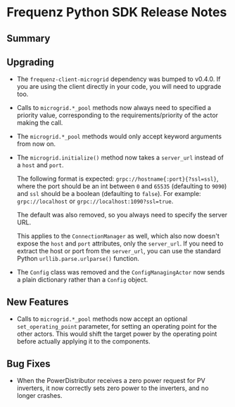 # Frequenz Python SDK Release Notes

## Summary

<!-- Here goes a general summary of what this release is about -->

## Upgrading

- The `frequenz-client-microgrid` dependency was bumped to v0.4.0. If you are using the client directly in your code, you will need to upgrade too.

- Calls to `microgrid.*_pool` methods now always need to specified a priority value, corresponding to the requirements/priority of the actor making the call.

- The `microgrid.*_pool` methods would only accept keyword arguments from now on.

- The `microgrid.initialize()` method now takes a `server_url` instead of a `host` and `port`.

   The following format is expected: `grpc://hostname{:port}{?ssl=ssl}`, where the port should be an int between `0` and `65535` (defaulting to `9090`) and `ssl` should be a boolean (defaulting to `false`). For example: `grpc://localhost` or `grpc://localhost:1090?ssl=true`.

   The default was also removed, so you always need to specify the server URL.

   This applies to the `ConnectionManager` as well, which also now doesn't expose the `host` and `port` attributes, only the `server_url`. If you need to extract the host or port from the `server_url`, you can use the standard Python `urllib.parse.urlparse()` function.

- The `Config` class was removed and the `ConfigManagingActor` now sends a plain dictionary rather than a `Config` object.

## New Features

- Calls to `microgrid.*_pool` methods now accept an optional `set_operating_point` parameter, for setting an operating point for the other actors.  This would shift the target power by the operating point before actually applying it to the components.

## Bug Fixes

- When the PowerDistributor receives a zero power request for PV inverters, it now correctly sets zero power to the inverters, and no longer crashes.
